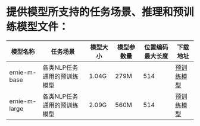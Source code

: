 # 提供模型所支持的任务场景、推理和预训练模型文件：
|模型名称 | 任务场景 |             模型大小 | 模型参数量 | 位置编码最大长度 | 下载地址 |
|---|---|---|---|---| --- |
|ernie-m-base | 各类NLP任务通用的预训练模型 | 1.04G | 279M | 514 | [预训练模型](https://paddlenlp.bj.bcebos.com/models/transformers/ernie_m/ernie_m_base.pdparams) |
|ernie-m-large | 各类NLP任务通用的预训练模型 | 2.09G | 560M | 514 | [预训练模型](https://paddlenlp.bj.bcebos.com/models/transformers/ernie_m/ernie_m_large.pdparams) |

